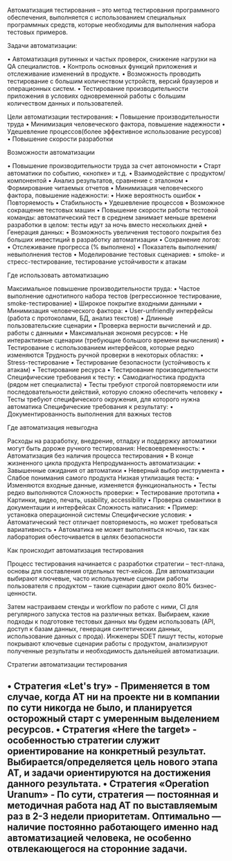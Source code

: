 Автоматизация тестирования – это метод тестирования программного обеспечения, выполняется с использованием специальных
программных средств, которые необходимы для выполнения набора тестовых примеров.

Задачи автоматизации:

  • Автоматизация рутинных и частых проверок, снижение нагрузки на QA специалистов. 
  • Контроль основных функций приложения и отслеживание изменений в продукте. 
  • Возможность проводить тестирование с большим количеством устройств, версий браузеров и операционных систем. 
  • Тестирование производительности приложения в условиях одновременной работы с большим количеством данных и 
    пользователей.

Цели автоматизации тестирования:
  • Повышение производительности труда 
  • Минимизация человеческого фактора, повышение надежности 
  • Удешевление процессов(более эффективное использование ресурсов)
  • Повышение скорости разработки

Возможности автоматизации

  • Повышение производительности труда за счет автономности 
  • Старт автоматики по событию, «кнопке» и т.д. 
  • Взаимодействие с продуктом/компонентой 
  • Анализ результатов, сравнение с эталоном 
  • Формирование читаемых отчетов 
  • Минимизация человеческого фактора, повышение надежности:
  • Ниже вероятность ошибок 
  • Повторяемость 
  • Стабильность 
  • Удешевление процессов 
  • Возможное сокращение тестовых машин 
  • Повышение скорости работы тестовой команды: 
  автоматический тест в среднем занимает меньше времени разработки в целом: тесты идут за ночь вместо нескольких дней 
  • Генерация данных:
  • Возможность увеличения тестового покрытия без больших инвестиций в разработку автоматизации 
  • Сохранение логов:
  • Отслеживание прогресса (% выполнено)
  • Показатель выполнения/невыполнения тестов 
  • Моделирование тестовых сценариев:
  • smoke- и стресс-тестирование, тестирование устойчивости к атакам

Где использовать автоматизацию

Максимальное повышение производительности труда:
  • Частое выполнение однотипного набора тестов (регрессионное тестирование, smoke-тестирование)
  • Широкое покрытие входными данными 
  • Минимизация человеческого фактора:
  • User-unfriendly интерфейсы (работа с протоколами, БД, анализ текстов)
  • Длинные пользовательские сценарии 
  • Проверка верности вычислений и др. работы с данными 
  • Максимальная экономя ресурсов:
  • Не интерактивные сценарии (требующие большого времени вычисления)
  • Тестирование с использованием интерфейсов, которые редко изменяются 
Трудность ручной проверки в некоторых областях:
  • Stress-тестирование 
  • Тестирование безопасности (устойчивость к атакам)
  • Тестирование ресурса 
  • Тестирование производительности 
Специфические требования к тесту:
  • Самодиагностика продукта (рядом нет специалиста)
  • Тесты требуют строгой повторяемости или последовательности действий, которую сложно обеспечить человеку 
  • Тесты требуют специфического окружения, для которого нужна автоматика 
Специфические требования к результату:
  • Документированность выполнения для важных тестов

Где автоматизация невыгодна

Расходы на разработку, внедрение, отладку и поддержку автоматики могут быть дороже ручного тестирования:
Несвоевременность:
  • Автоматизация без наличия процесса тестирования 
  • В конце жизненного цикла продукта 
Непродуманность автоматизации:
  • Завышенные ожидания от автоматики 
  • Неверный выбор инструмента 
  • Слабое понимания самого продукта 
Низкая утилизация теста:
  • Изменяются входные данные, изменяется функциональность 
  • Тесты редко выполняются Сложность проверки:
  • Тестирование прототипа 
  • Картинки, видео, печать, usability, accessibility 
  • Проверка семантики в документации и интерфейсах 
Сложность написания:
  • Пример: установка операционной системы 
Специфические условия:
  • Автоматический тест отличает повторяемость, но может требоваться вариативность 
  • Автоматика не может выполняться ночью, так как лаборатория обесточивается в целях безопасности

Как происходит автоматизация тестирования

Процесс тестирования начинается с разработки стратегии – тест-плана, основы для составления отдельных тест-кейсов. 
Для автоматизации выбирают ключевые, часто используемые сценарии работы пользователя с продуктом – такие сценарии дают 
около 80% бизнес-ценности.

Затем настраиваем стенды и workflow по работе с ними, CI для регулярного запуска тестов на различных ветках. Выбираем,
какие подходы к подготовке тестовых данных мы будем использовать (API, доступ к базам данных, генерация синтетических
данных, использование данных с прода). Инженеры SDET пишут тесты, которые покрывают ключевые сценарии работы с
продуктом, анализируют полученные результаты и необходимость дальнейшей автоматизации.

Стратегии автоматизации тестирования

  • Стратегия «Let's try» - Применяется в том случае, когда АТ ни на проекте ни в компании по сути никогда не было, и
    планируется осторожный старт с умеренным выделением ресурсов.
  • Стратегия «Here the target» - особенностью стратегии служит ориентирование на конкретный результат.
    Выбирается/определяется цель нового этапа АТ, и задачи ориентируются на достижения данного результата.
  • Стратегия «Operation Uranum» - По сути, стратегия — постоянная и методичная работа над АТ по выставляемым раз в 2-3
    недели приоритетам. Оптимально — наличие постоянно работающего именно над автоматизацией человека, не особенно
    отвлекающегося на сторонние задачи.
- 
